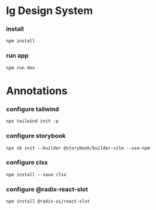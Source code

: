 # Ig Design System

### install

```
npm install
```

### run app

```
npm run dev
```

# Annotations

### configure tailwind

```
npx tailwind init -p
```

### configure storybook

```
npx sb init --builder @storybook/builder-vite --use-npm
```

### configure clsx

```
npm install --save clsx
```

### configure @radix-react-slot

```
npm install @radix-ui/react-slot
```
